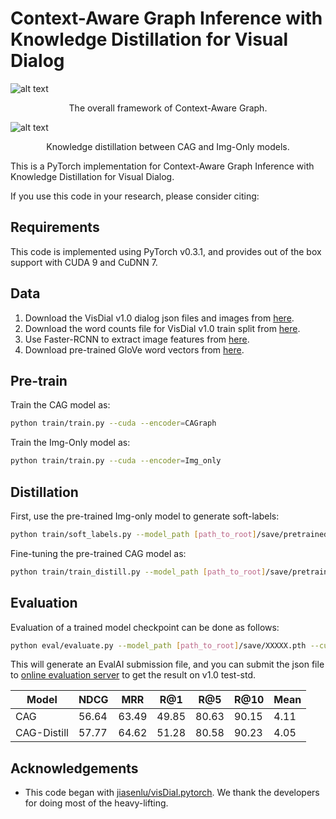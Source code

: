 Context-Aware Graph Inference with Knowledge Distillation for Visual Dialog
====================================


![alt text](https://github.com/wh0330/CAG_VisDial/blob/master/image/framework.png)
<p align="center">The overall framework of Context-Aware Graph.</p>


![alt text ](https://github.com/wh0330/VisDial_CAG_Distill/blob/main/image/visdial_distill.png)
<p align="center">Knowledge distillation between CAG and Img-Only models.</p>



This is a PyTorch implementation for Context-Aware Graph Inference with Knowledge Distillation for Visual Dialog.


If you use this code in your research, please consider citing:


Requirements
----------------------
This code is implemented using PyTorch v0.3.1, and provides out of the box support with CUDA 9 and CuDNN 7. 


Data
----------------------

1. Download the VisDial v1.0 dialog json files and images from [here][1].
2. Download the word counts file for VisDial v1.0 train split from [here][2]. 
3. Use Faster-RCNN to extract image features from [here][3].
4. Download pre-trained GloVe word vectors from [here][4].


Pre-train
--------

Train the CAG model as:
```sh
python train/train.py --cuda --encoder=CAGraph
```

Train the Img-Only model as:
```sh
python train/train.py --cuda --encoder=Img_only
```
Distillation
--------

First, use the pre-trained Img-only model to generate soft-labels:
```sh
python train/soft_labels.py --model_path [path_to_root]/save/pretrained_img_only.pth --cuda
```
Fine-tuning the pre-trained CAG model as:
```sh
python train/train_distill.py --model_path [path_to_root]/save/pretrained_cag.pth  --softlabel ./soft_labels.h5 --cuda
```
Evaluation
----------

Evaluation of a trained model checkpoint can be done as follows:

```sh
python eval/evaluate.py --model_path [path_to_root]/save/XXXXX.pth --cuda
```
This will generate an EvalAI submission file, and you can submit the json file to [online evaluation server][5] to get the result on v1.0 test-std.

  Model  |  NDCG   |  MRR   |  R@1  | R@5  |  R@10   |  Mean  |
 ------- | ------ | ------ | ------ | ------ | ------ | ------ |
CAG | 56.64 | 63.49 | 49.85 |  80.63| 90.15 | 4.11 |
CAG-Distill | 57.77 | 64.62 | 51.28 |  80.58| 90.23 | 4.05 |

Acknowledgements
----------------

* This code began with [jiasenlu/visDial.pytorch][6]. We thank the developers for doing most of the heavy-lifting.


[1]: https://visualdialog.org/data
[2]: https://s3.amazonaws.com/visual-dialog/data/v1.0/2019/visdial_1.0_word_counts_train.json
[3]: https://github.com/peteanderson80/bottom-up-attention
[4]: https://github.com/stanfordnlp/GloVe
[5]: https://evalai.cloudcv.org/web/challenges/challenge-page/161/overview
[6]: https://github.com/jiasenlu/visDial.pytorch
